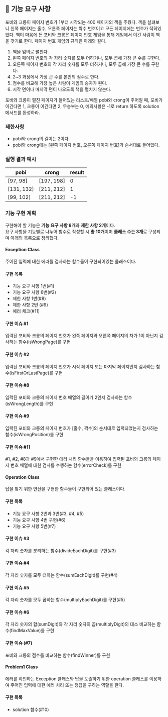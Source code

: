 ## 🚀 기능 요구 사항

포비와 크롱이 페이지 번호가 1부터 시작되는 400 페이지의 책을 주웠다. 책을 살펴보니 왼쪽 페이지는 홀수, 오른쪽 페이지는 짝수 번호이고 모든 페이지에는 번호가 적혀있었다. 책이 마음에 든 포비와 크롱은 페이지 번호 게임을 통해 게임에서 이긴 사람이 책을 갖기로 한다. 페이지 번호 게임의 규칙은 아래와 같다.

1. 책을 임의로 펼친다.
2. 왼쪽 페이지 번호의 각 자리 숫자를 모두 더하거나, 모두 곱해 가장 큰 수를 구한다.
3. 오른쪽 페이지 번호의 각 자리 숫자를 모두 더하거나, 모두 곱해 가장 큰 수를 구한다.
4. 2~3 과정에서 가장 큰 수를 본인의 점수로 한다.
5. 점수를 비교해 가장 높은 사람이 게임의 승자가 된다.
6. 시작 면이나 마지막 면이 나오도록 책을 펼치지 않는다.

포비와 크롱이 펼친 페이지가 들어있는 리스트/배열 pobi와 crong이 주어질 때, 포비가 이긴다면 1, 크롱이 이긴다면 2, 무승부는 0, 예외사항은 -1로 return 하도록 solution 메서드를 완성하라.

### 제한사항

- pobi와 crong의 길이는 2이다.
- pobi와 crong에는 [왼쪽 페이지 번호, 오른쪽 페이지 번호]가 순서대로 들어있다.

### 실행 결과 예시

| pobi | crong | result |
| --- | --- | --- |
| [97, 98] | [197, 198] | 0 |
| [131, 132] | [211, 212] | 1 |
| [99, 102] | [211, 212] | -1 |

### 기능 구현 계획

구현해야 할 기능은 **기능 요구 사항 6개**와 **제한 사항 2개**이다.  
요구 사항을 기능별로 나누어 함수로 작성할 시 **총 10개**이며 **클래스 수는 3개**로 구성되며 아래의 목록으로 정리했다.

#### Exception Class
주어진 입력에 대한 에러를 검사하는 함수들이 구현되어있는 클래스이다.

#### 구현 목록
- 기능 요구 사항 1번(#1)
- 기능 요구 사항 6번(#2)
- 제한 사항 1번(#8)
- 제한 사항 2번 (#9)
- 에러 체크(#11)

#### 구현 이슈 #1
입력된 포비와 크롱의 페이지 번호가 왼쪽 페이지와 오른쪽 페이지의 차가 1이 아닌지 검사하는 함수(isWrongPage)를 구현

#### 구현 이슈 #2
입력된 포비와 크롱의 페이지 번호가 시작 페이지 또는 마지막 페이지인지 검사하는 함수(isFirstOrLastPage)를 구현

#### 구현 이슈 #8
입력된 포비와 크롱의 페이지 번호 배열의 길이가 2인지 검사하는 함수(isWrongLength)를 구현

#### 구현 이슈 #9
입력된 포비와 크롱의 페이지 번호가 [홀수, 짝수]의 순서대로 입력되었는지 검사하는 함수(isWrongPosition)를 구현

#### 구현 이슈 #11
#1, #2, #8과 #9에서 구현한 에러 처리 함수들을 이용하여 입력된 포비와 크롱의 페이지 번호 배열에 대한 검사를 수행하는 함수(errorCheck)를 구현


#### Operation Class
답을 찾기 위한 연산을 구현한 함수들이 구현되어 있는 클래스이다.

#### 구현 목록
- 기능 요구 사항 2번과 3번(#3, #4, #5)
- 기능 요구 사항 4번 구현(#6)
- 기능 요구 사항 5번(#7)

#### 구현 이슈 #3
각 자리 숫자를 분리하는 함수(divideEachDigit)를 구현(#3)

#### 구현 이슈 #4
각 자리 숫자를 모두 더하는 함수(sumEachDigit)를 구현(#4)

#### 구현 이슈 #5
각 자리 숫자를 모두 곱하는 함수(multiplyEachDigit)를 구현(#5)

#### 구현 이슈 #6
각 자리 숫자의 합(sumDigit)와 각 자리 숫자의 곱(multiplyDigit)의 대소 비교하는 함수(findMaxValue)를 구현

#### 구현 이슈 (#7)
포비와 크롱의 점수를 비교하는 함수(findWinner)를 구현

#### Problem1 Class
에러를 확인하는 Exception 클래스와 답을 도출하기 위한 operation 클래스를 이용하여 주어진 입력에 대한 에러 처리 또는 정답을 구하는 역할을 한다.

#### 구현 목록
- solution 함수(#10)
